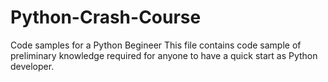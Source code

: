 # Python-Crash-Course
Code samples for a Python Begineer
This file contains code sample of preliminary knowledge required for anyone to have a quick start as Python developer.

